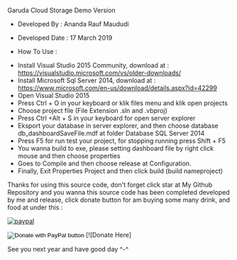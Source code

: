 Garuda Cloud Storage Demo Version

* Developed By : Ananda Rauf Maududi

* Developed Date : 17 March 2019

* How To Use :

- Install Visual Studio 2015 Community, download at : https://visualstudio.microsoft.com/vs/older-downloads/
- Install Microsoft Sql Server 2014, download at : https://www.microsoft.com/en-us/download/details.aspx?id=42299
- Open Visual Studio 2015
- Press Ctrl + O in your keyboard or klik files menu and klik open projects
- Choose project file (File Extension .sln and .vbproj)
- Press Ctrl +Alt + S in your keyboard for open server explorer 
- Eksport your database in server explorer, and then choose database db_dashboardSaveFile.mdf at folder Database SQL Server 2014
- Press F5 for run test your project, for stopping running press Shift + F5
- You wanna build to exe, please setting dashboard file by right click mouse and then choose properties
- Goes to Compile and then choose release at Configuration.
- Finally, Exit Properties Project and then click build (build  nameproject)

Thanks for using this source code, don't forget click star at My Github Repository and you wanna this source code has been completed developed by me and release, click donate button for am buying some many drink, and food at under this :


[![paypal](https://www.paypalobjects.com/en_US/i/btn/btn_donateCC_LG.gif)](https://www.paypal.com/cgi-bin/webscr?cmd=_s-xclick&hosted_button_id=M2PAQFSADHMTA)
<form action="https://www.paypal.com/cgi-bin/webscr" method="post" target="_top">
<input type="hidden" name="cmd" value="_s-xclick" />
<input type="hidden" name="hosted_button_id" value="M2PAQFSADHMTA" />
<input type="image" src="https://www.paypalobjects.com/en_US/i/btn/btn_donateCC_LG.gif" border="0" name="submit" title="PayPal - The safer, easier way to pay online!" alt="Donate with PayPal button"/>
[![Donate Here]<img alt="" border="0" src="https://www.paypal.com/en_ZA/i/scr/pixel.gif" width="1" height="1"/>
</form>


See you next year and have good day ^-^
